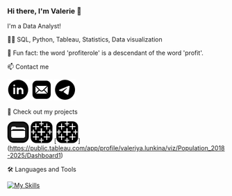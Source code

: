 ### Hi there, I'm Valerie 👋
I'm a Data Analyst!

🐱‍👤 SQL, Python, Tableau, Statistics, Data visualization

🎨 Fun fact: the word 'profiterole' is a descendant of the word 'profit'.

📫 Contact me  

[![linkedin](https://github.com/Lalerie/Lalerie/blob/main/icons8-linkedin-circled-50.png)](https://www.linkedin.com/in/lalerie/)
[![mail](https://github.com/Lalerie/Lalerie/blob/main/icons8-mail-50.png)](<mailto:valerie.lunkina@gmail.com>)
[![telegram](https://github.com/Lalerie/Lalerie/blob/main/icons8-telegram-50.png)](https://t.me/@Mor030va)

🎁 Check out my projects  

[![portfolio](https://github.com/Lalerie/Lalerie/blob/main/icons8-files-50.png)](https://github.com/Lalerie/Portfolio)
[![tableau](https://github.com/Lalerie/Lalerie/blob/main/icons8-tableau-software-50.png)](https://public.tableau.com/app/profile/valeriya.lunkina/viz/Project10_2022_11_06/Dashboard1)
[![tableau](https://github.com/Lalerie/Lalerie/blob/main/icons8-tableau-software-50.png)]
(https://public.tableau.com/app/profile/valeriya.lunkina/viz/Population_2018-2025/Dashboard1)

🛠 Languages and Tools  

[![My Skills](https://skills.thijs.gg/icons?i=py,postgres,html,css,github&theme=dark)](https://skills.thijs.gg)
